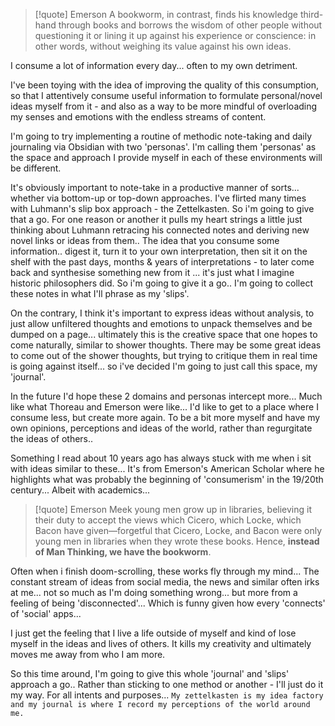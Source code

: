 
> [!quote] Emerson
> A bookworm, in contrast, finds his knowledge third-hand through books and borrows the wisdom of other people without questioning it or lining it up against his experience or conscience: in other words, without weighing its value against his own ideas.

I consume a lot of information every day... often to my own detriment.

I've been toying with the idea of improving the quality of this consumption, so that I attentively consume useful information to formulate personal/novel ideas myself from it - and also as a way to be more mindful of overloading my senses and emotions with the endless streams of content.

I'm going to try implementing a routine of methodic note-taking and daily journaling via Obsidian with two 'personas'.  I'm calling them 'personas' as the space and approach I provide myself in each of these environments will be different. 

It's obviously important to note-take in a productive manner of sorts... whether via bottom-up or top-down approaches. I've flirted many times with Luhmann's slip box approach - the Zettelkasten. So i'm going to give that a go. For one reason or another it pulls my heart strings a little just thinking about Luhmann retracing his connected notes and deriving new novel links or ideas from them.. The idea that you consume some information.. digest it, turn it to your own interpretation, then sit it on the shelf with the past days, months & years of interpretations - to later come back and synthesise something new from it ... it's just what I imagine historic philosophers did. So i'm going to give it a go.. I'm going to collect these notes in what I'll phrase as my 'slips'.

On the contrary, I think it's important to express ideas without analysis, to just allow unfiltered thoughts and emotions to unpack themselves and be dumped on a page... ultimately this is the creative space that one hopes to come naturally, similar to shower thoughts.  There may be some great ideas to come out of the shower thoughts, but trying to critique them in real time is going against itself... so i've decided I'm going to just call this space, my 'journal'. 

In the future I'd hope these 2 domains and personas intercept more...  Much like what Thoreau and Emerson were like... I'd like to get to a place where I consume less, but create more again.  To be a bit more myself and have my own opinions, perceptions and ideas of the world, rather than regurgitate the ideas of others..

Something I read about 10 years ago has always stuck with me when i sit with ideas similar to these... It's from Emerson's American Scholar where he highlights what was probably the beginning of 'consumerism' in the 19/20th century...  Albeit with academics...

> [!quote] Emerson
> Meek young men grow up in libraries, believing it their duty to accept the views which Cicero, which Locke, which Bacon have given—forgetful that Cicero, Locke, and Bacon were only young men in libraries when they wrote these books. Hence, **instead of Man Thinking, we have the bookworm**.

Often when i finish doom-scrolling, these works fly through my mind... The constant stream of ideas from social media, the news and similar often irks at me... not so much as I'm doing something wrong... but more from a feeling of being 'disconnected'...  Which is funny given how every 'connects' of 'social' apps...

I just get the feeling that I live a life outside of myself and kind of lose myself in the ideas and lives of others.  It kills my creativity and ultimately moves me away from who I am more.

So this time around, I'm going to give this whole 'journal' and 'slips' approach a go.. Rather than sticking to one method or another - I'll just do it my way.  For all intents and purposes... `My zettelkasten is my idea factory and my journal is where I record my perceptions of the world around me.` 
